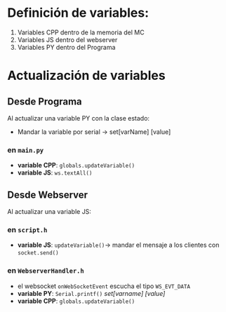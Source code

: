 # Definición de variables:
1) Variables CPP dentro de la memoria del MC
2) Variables JS dentro del webserver
3) Variables PY dentro del Programa 

# Actualización de variables
## Desde Programa
Al actualizar una variable PY con la clase estado:
- Mandar la variable por serial -> set[varName] [value]
### en `main.py`
- **variable CPP**: `globals.updateVariable()`
- **variable JS**: `ws.textAll()`

## Desde Webserver
Al actualizar una variable JS:
### en `script.h` 
- **variable JS**: `updateVariable()`-> mandar el mensaje a los clientes con `socket.send()`
### en `WebserverHandler.h`
- el websocket `onWebSocketEvent` escucha el tipo `WS_EVT_DATA`
- **variable PY**: `Serial.printf()` *set[varname] [value]* 
- **variable CPP**: `globals.updateVariable()`
